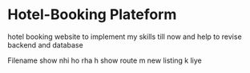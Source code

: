 # Hotel-Booking Plateform
hotel booking website to implement my skills till now and help to revise backend and database



Filename show nhi ho rha h show route m new listing k liye 
